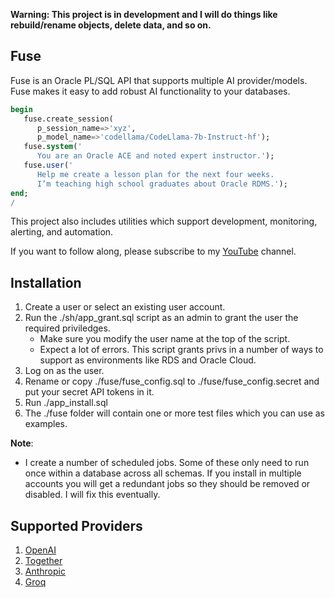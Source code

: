 **Warning: This project is in development and I will do things like rebuild/rename objects, delete data, and so on.**

## Fuse

Fuse is an Oracle PL/SQL API that supports multiple AI provider/models. Fuse makes it easy to add robust AI functionality to your databases.

```sql
begin
   fuse.create_session(
      p_session_name=>'xyz', 
      p_model_name=>'codellama/CodeLlama-7b-Instruct-hf');
   fuse.system('
      You are an Oracle ACE and noted expert instructor.');
   fuse.user('
      Help me create a lesson plan for the next four weeks. 
      I’m teaching high school graduates about Oracle RDMS.');
end;
/
```

This project also includes utilities which support development, monitoring, alerting, and automation.

If you want to follow along, please subscribe to my [YouTube](https://www.youtube.com/channel/UC8cIGO-lRvWM-mPtJdO_9XQ) channel.

## Installation

1. Create a user or select an existing user account.
2. Run the ./sh/app_grant.sql script as an admin to grant the user the required priviledges.
   * Make sure you modify the user name at the top of the script.
   * Expect a lot of errors. This script grants privs in a number of ways to support as environments like RDS and Oracle Cloud.
3. Log on as the user.
4. Rename or copy ./fuse/fuse_config.sql to ./fuse/fuse_config.secret and put your secret API tokens in it.
5. Run ./app_install.sql
6. The ./fuse folder will contain one or more test files which you can use as examples.

**Note**:
   * I create a number of scheduled jobs. Some of these only need to run once within a database across all schemas. If you install in multiple accounts you will get a redundant jobs so they should be removed or disabled. I will fix this eventually.

## Supported Providers

1. [OpenAI](https://platform.openai.com/docs/introduction)
2. [Together](https://docs.together.ai/docs/quickstart)
3. [Anthropic](https://docs.anthropic.com/claude/reference/getting-started-with-the-api)
4. [Groq](https://console.groq.com/docs/quickstart)



